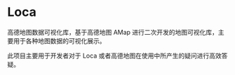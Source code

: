 # Loca
高德地图数据可视化库，基于高德地图 AMap 进行二次开发的地图可视化库，主要用于各种地图数据的可视化展示。

此项目主要用于开发者对于 Loca 或者高德地图在使用中所产生的疑问进行高效答疑。
